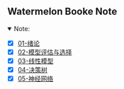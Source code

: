 ## Watermelon Booke Note
<details open>
<summary>Note:</summary>

- [x] [01-绪论](01/README.md)
- [x] [02-模型评估与选择](02/README.md)
- [x] [03-线性模型](03/README.md)
- [x] [04-决策树](04/README.md)
- [x] [05-神经网络](05/README.md)
</details>